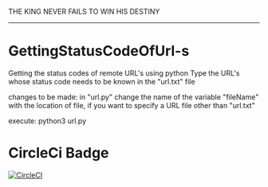 THE KING NEVER FAILS TO WIN HIS DESTINY

--------------------------------------------------------
# GettingStatusCodeOfUrl-s
Getting the status codes of remote URL's using python
Type the URL's whose status code needs to be known in the "url.txt" file

changes to be made:
in "url.py" change the name of the variable "fileName" with the location of file, if you want to specify a URL file other than "url.txt"

execute:
python3 url.py


# CircleCi Badge
[![CircleCI](https://circleci.com/gh/SMYALTAMASH/GETTINGSTATUSCODEOFURL/tree/master.svg?style=svg)](https://circleci.com/gh/SMYALTAMASH/GETTINGSTATUSCODEOFURL/tree/master)
